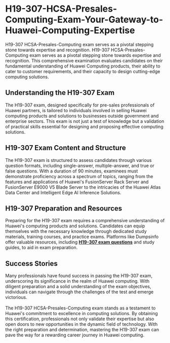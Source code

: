 # H19-307-HCSA-Presales-Computing-Exam-Your-Gateway-to-Huawei-Computing-Expertise
H19-307 HCSA-Presales-Computing exam serves as a pivotal stepping stone towards expertise and recognition. 
H19-307 HCSA-Presales-Computing exam serves as a pivotal stepping stone towards expertise and recognition. This comprehensive examination evaluates candidates on their fundamental understanding of Huawei Computing products, their ability to cater to customer requirements, and their capacity to design cutting-edge computing solutions.<br />
<h2>
	Understanding the H19-307 Exam
</h2>
The H19-307 exam, designed specifically for pre-sales professionals of Huawei partners, is tailored to individuals involved in selling Huawei computing products and solutions to businesses outside government and enterprise sectors. This exam is not just a test of knowledge but a validation of practical skills essential for designing and proposing effective computing solutions.<br />
<h2>
	H19-307 Exam Content and Structure
</h2>
The H19-307 exam is structured to assess candidates through various question formats, including single-answer, multiple-answer, and true or false questions. With a duration of 90 minutes, examinees must demonstrate proficiency across a spectrum of topics, ranging from the features and applications of Huawei's FusionServer Rack Server and FusionServer E9000 V5 Blade Server to the intricacies of the Huawei Atlas Data Center and Intelligent Edge AI Inference Solutions.<br />
<h2>
	H19-307 Preparation and Resources
</h2>
Preparing for the H19-307 exam requires a comprehensive understanding of Huawei's computing products and solutions. Candidates can equip themselves with the necessary knowledge through dedicated study materials, training courses, and practice exams. Platforms like Dumpsinfo offer valuable resources, including <a href="https://www.dumpsinfo.com/exam/h19-307/" target="_blank"><span style="text-wrap:wrap;"><strong>H19-307&nbsp;</strong></span><strong>exam questions</strong></a> and study guides, to aid in exam preparation.<br />
<h2>
	Success Stories
</h2>
Many professionals have found success in passing the H19-307 exam, underscoring its significance in the realm of Huawei computing. With diligent preparation and a solid understanding of the exam objectives, individuals can navigate through the challenges of the test and emerge victorious.<br />
<br />
The H19-307 HCSA-Presales-Computing exam stands as a testament to Huawei's commitment to excellence in computing solutions. By obtaining this certification, professionals not only validate their expertise but also open doors to new opportunities in the dynamic field of technology. With the right preparation and determination, mastering the H19-307 exam can pave the way for a rewarding career journey in Huawei computing.<br />
